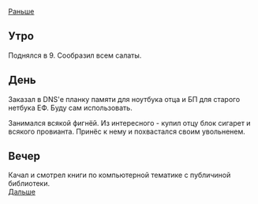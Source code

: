 [Раньше](2020.04.11.md)
## Утро
Поднялся в 9. Сообразил всем салаты.
## День
Заказал в DNS'е планку памяти для ноутбука отца и БП для старого нетбука ЕФ. Буду сам использовать.

Занимался всякой фигнёй. Из интересного - купил отцу блок сигарет и всякого провианта. Принёс к нему и похвастался своим увольненем.
## Вечер
Качал и смотрел книги по компьютерной тематике с публичиной библиотеки.  
[Дальше](2020.04.13.md)
